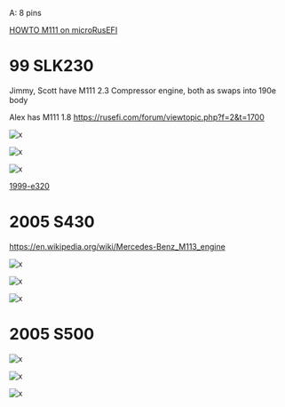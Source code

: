 

A: 8 pins

[HOWTO M111 on microRusEFI](HOWTO-M111-on-microRusEFI)

# 99 SLK230

Jimmy, Scott have M111 2.3 Compressor engine, both as swaps into 190e body

Alex has M111 1.8 https://rusefi.com/forum/viewtopic.php?f=2&t=1700

![x](oem_docs/Mercedes/99_SLK230_1.png)

![x](oem_docs/Mercedes/99_SLK230_2.png)

![x](oem_docs/Mercedes/99_SLK230_3.png)

[1999-e320](1999-e320)




# 2005 S430

https://en.wikipedia.org/wiki/Mercedes-Benz_M113_engine 

![x](oem_docs/Mercedes/2005_s430_1.png)

![x](oem_docs/Mercedes/2005_s430_2.png)

![x](oem_docs/Mercedes/2005_s430_3.png)

# 2005 S500

![x](oem_docs/Mercedes/2005_s500_1.png)

![x](oem_docs/Mercedes/2005_s500_2.png)

![x](oem_docs/Mercedes/2005_s500_3.png)

